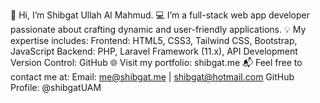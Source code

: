 👋 Hi, I’m Shibgat Ullah Al Mahmud.
💻 I’m a full-stack web app developer passionate about crafting dynamic and user-friendly applications.
💡 My expertise includes:
Frontend: HTML5, CSS3, Tailwind CSS, Bootstrap, JavaScript
Backend: PHP, Laravel Framework (11.x), API Development
Version Control: GitHub
🌐 Visit my portfolio: shibgat.me
📬 Feel free to contact me at:
Email: me@shibgat.me | shibgat@hotmail.com
GitHub Profile: @shibgatUAM

<!---
shibgatUAM/shibgatUAM is a ✨ special ✨ repository because its `README.md` (this file) appears on your GitHub profile.
You can click the Preview link to take a look at your changes.
--->
